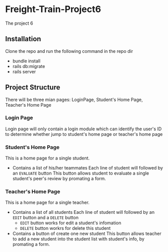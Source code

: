 # Freight-Train-Project6
The project 6
## Installation
Clone the repo and run the following command in the repo dir
- bundle install
- rails db:migrate
- rails server

## Project Structure
There will be three mian pages: LoginPage, Student's Home Page, Teacher's Home Page

### Login Page
Login page will only contain a login module which can identify the user's ID to determine whether jump to student's home page or teacher's home page

### Student's Home Page
This is a home page for a single student.
- Contains a list of his/her teammates
Each line of student will followed by an ```EVALUATE``` button
This button allows student to evaluate a single student's peer's review by promating a form.

### Teacher's Home Page
This is a home page for a single teacher.
- Contains a list of all students
Each line of student will followed by an ```EDIT``` button and a ```DELETE``` button
    - `EDIT` button works for edit a student's infomation
    - `DELETE` button workrs for delete this student
- Contains a button of create one new student
This button allows teacher to add a new student into the student list with student's info, by promating a form.

